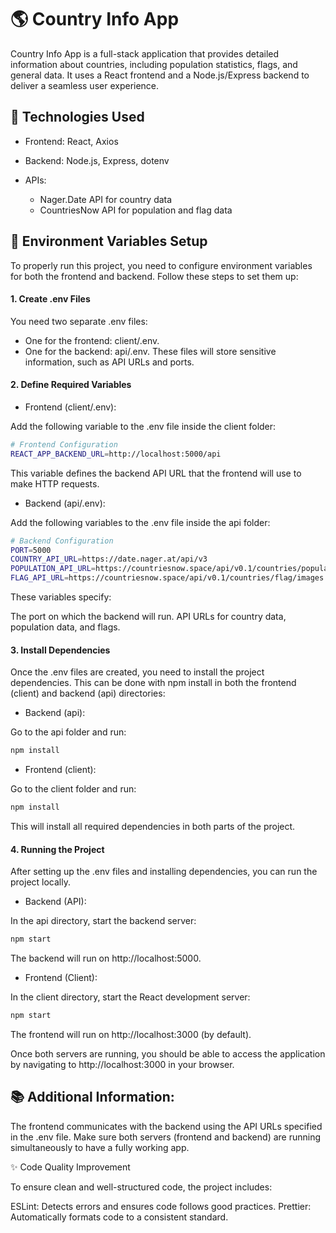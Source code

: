 # 🌎 Country Info App

Country Info App is a full-stack application that provides detailed information about countries, including population statistics, flags, and general data. It uses a React frontend and a Node.js/Express backend to deliver a seamless user experience.

## 🔧 Technologies Used
- Frontend: React, Axios

- Backend: Node.js, Express, dotenv

- APIs:
   - Nager.Date API for country data
   - CountriesNow API for population and flag data

## 📂 Environment Variables Setup

To properly run this project, you need to configure environment variables for both the frontend and backend. Follow these steps to set them up:

#### 1. Create .env Files

You need two separate .env files:

- One for the frontend: client/.env.
- One for the backend: api/.env.
  These files will store sensitive information, such as API URLs and ports.

#### 2. Define Required Variables

- Frontend (client/.env):

Add the following variable to the .env file inside the client folder:

```bash
# Frontend Configuration
REACT_APP_BACKEND_URL=http://localhost:5000/api
```

This variable defines the backend API URL that the frontend will use to make HTTP requests.

- Backend (api/.env):

Add the following variables to the .env file inside the api folder:

```bash
# Backend Configuration
PORT=5000
COUNTRY_API_URL=https://date.nager.at/api/v3
POPULATION_API_URL=https://countriesnow.space/api/v0.1/countries/population
FLAG_API_URL=https://countriesnow.space/api/v0.1/countries/flag/images
```

These variables specify:

The port on which the backend will run.
API URLs for country data, population data, and flags.

#### 3. Install Dependencies

Once the .env files are created, you need to install the project dependencies. This can be done with npm install in both the frontend (client) and backend (api) directories:

- Backend (api):

Go to the api folder and run:

```bash
npm install
```

- Frontend (client):

Go to the client folder and run:

```bash
npm install
```

This will install all required dependencies in both parts of the project.

#### 4. Running the Project

After setting up the .env files and installing dependencies, you can run the project locally.

- Backend (API):

In the api directory, start the backend server:

```bash
npm start
```

The backend will run on http://localhost:5000.

- Frontend (Client):

In the client directory, start the React development server:

```bash
npm start
```

The frontend will run on http://localhost:3000 (by default).

Once both servers are running, you should be able to access the application by navigating to http://localhost:3000 in your browser.

## 📚 Additional Information:

The frontend communicates with the backend using the API URLs specified in the .env file.
Make sure both servers (frontend and backend) are running simultaneously to have a fully working app.

✨ Code Quality Improvement

To ensure clean and well-structured code, the project includes: 
   
   ESLint: Detects errors and ensures code follows good practices. 
   Prettier: Automatically formats code to a consistent standard.
